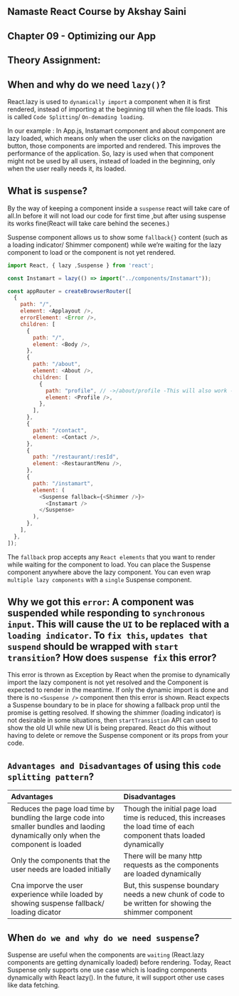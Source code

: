 ## Namaste React Course by Akshay Saini

## Chapter 09 - Optimizing our App

## Theory Assignment: 

## When and why do we need `lazy()`?

  React.lazy is used to `dynamically import` a component when it is first rendered, instead of importing at the beginning till when the file loads. This is called `Code Splitting`/ `On-demading loading`. 

  In our example : In App.js, Instamart component and about component are lazy loaded, which means only when the user clicks on the navigation button, those components are imported and rendered. This improves the performance of the application. So, lazy is used when that component might not be used by all users, instead of loaded in the beginning, only when the user really needs it, its loaded.

## What is `suspense`?

   By the way of keeping a component inside a `suspense` react will take care of all.In before it will not load our code for first time ,but after using suspense its works fine(React will take care behind the secenes.)

   Suspense component allows us to show some `fallback{}` content (such as a loading indicator/ Shimmer component) while we’re waiting for the lazy component to load or the component is not yet rendered. 
   
```javascript Eg:
import React, { lazy ,Suspense } from 'react';

const Instamart = lazy(() => import("../components/Instamart"));

const appRouter = createBrowserRouter([
  {
    path: "/",
    element: <Applayout />,
    errorElement: <Error />,
    children: [
      {
        path: "/",
        element: <Body />,
      },
      {
        path: "/about",
        element: <About />,
        children: [
          {
            path: "profile", // ->/about/profile -This will also work -> If we given Like this - ParentPath/{path}
            element: <Profile />,
          },
        ],
      },
      {
        path: "/contact",
        element: <Contact />,
      },
      {
        path: "/restaurant/:resId",
        element: <RestaurantMenu />,
      },
      {
        path: "/instamart",
        element: (
          <Suspense fallback={<Shimmer />}>
            <Instamart />
          </Suspense>
        ),
      },
    ],
  },
]);

```

The `fallback` prop accepts any `React elements` that you want to render while waiting for the component to load. You can place the Suspense component anywhere above the lazy component. You can even wrap `multiple lazy components` with a `single` Suspense component.


## Why we got this `error`: A component was suspended while responding to `synchronous input`. This will cause the `UI` to be replaced with a `loading indicator`. To `fix this`, `updates that suspend` should be wrapped with `start transition`? How does `suspense fix` this error?

This error is thrown as Exception by React when the promise to dynamically import the lazy component is not yet resolved and the Component is expected to render in the meantime. If only the dynamic import is done and there is no `<Suspense />` component then this error is shown. React expects a Suspense boundary to be in place for showing a fallback prop until the promise is getting resolved. If showing the shimmer (loading indicator) is not desirable in some situations, then `startTransistion` API can used to show the old UI while new UI is being prepared. React do this without having to delete or remove the Suspense component or its props from your code.
## `Advantages and Disadvantages` of using this `code splitting pattern`?

| Advantages  | Disadvantages |
| :---------- | :----------   |
| Reduces the page load time by bundling the large code into smaller bundles and laoding dynamically only when the component is loaded | Though the initial page load time is reduced, this increases the load time of each component thats loaded dynamically |
| Only the components that the user needs are loaded initially | There will be many http requests as the components are loaded dynamically |
| Cna imporve the user experience while loaded by showing suspense fallback/ loading dicator | But, this suspense boundary needs a new chunk of code to be written for showing the shimmer component |

## When `do we and why do we need suspense`?

Suspense are useful when the components are `waiting` (React.lazy components are getting dynamically loaded) before rendering. Today, React Suspense only supports one use case which is loading components dynamically with React lazy(). In the future, it will support other use cases like data fetching.
